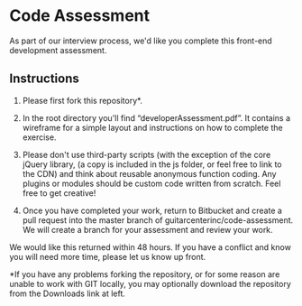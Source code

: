 # Code Assessment #

As part of our interview process, we'd like you complete this front-end development assessment.

## Instructions ##

1. Please first fork this repository*.

2. In the root directory you'll find “developerAssessment.pdf”. It contains a wireframe for a simple layout and instructions on how to complete the exercise.

3. Please don't use third-party scripts (with the exception of the core jQuery library, (a copy is included in the js folder, or feel free to link to the CDN) and think about reusable anonymous function coding. Any plugins or modules should be custom code written from scratch. Feel free to get creative!

4. Once you have completed your work, return to Bitbucket and create a pull request into the master branch of guitarcenterinc/code-assessment. We will create a branch for your assessment and review your work.

We would like this returned within 48 hours. If you have a conflict and know you will need more time, please let us know up front.

*If you have any problems forking the repository, or for some reason are unable to work with GIT locally, you may optionally download the repository from the Downloads link at left.